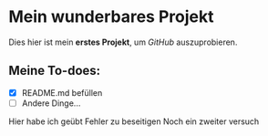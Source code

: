 # Mein wunderbares Projekt

Dies hier ist mein **erstes Projekt**, um *GitHub* auszuprobieren.

## Meine To-does:
- [x] README.md befüllen
- [ ] Andere Dinge...

Hier habe ich geübt Fehler zu beseitigen
Noch ein zweiter versuch
